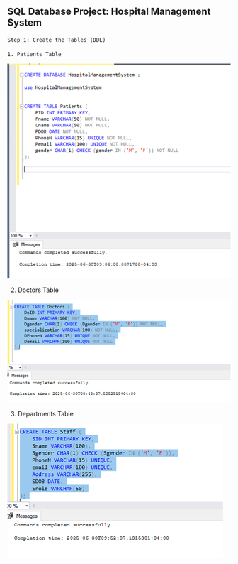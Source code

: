   
   ## SQL Database Project:  Hospital Management System

    Step 1: Create the Tables (DDL)

    1. Patients Table

   ![](image/1.png)

   2. Doctors Table
   
   ![](image/2.png) 

   3. Departments Table
   
   ![](image/3.png)